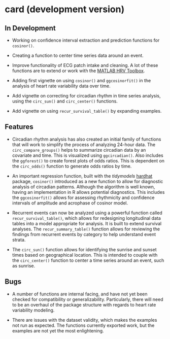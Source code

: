 # card (development version)

## In Development

* Working on confidence interval extraction and prediction functions for `cosinor()`.

* Creating a function to center time series data around an event.

* Improve functionality of ECG patch intake and cleaning. A lot of these functions are to extend or work with the [MATLAB HRV Toolbox](https://alpha.physionet.org/content/pcst/1.0.0/Tools/ECG_Analysis_Tools/). 

* Adding first vignette on using `cosinor()` and `ggcosinorfit()` in the analysis of heart rate variability data over time.

* Add vignette on correcting for circadian rhythm in time series analysis, using the `circ_sun()` and `circ_center()` functions.

* Add vignette on using `recur_survival_table()` by expanding examples.

## Features

* Circadian rhythm analysis has also created an initial family of functions that will work to simplify the process of analyzing 24-hour data. The `circ_compare_groups()` helps to summarize circadian data by an covariate and time. This is visualized using `ggcircadian()`. Also includes the `ggforest()` to create forest plots of odds ratios. This is dependent on the `circ_odds()` function to generate odds ratios by time.

* An important regression function, built with the _tidymodels_ [hardhat](https://tidymodels.github.io/hardhat/) package, `cosinor()` introduced as a new function to allow for diagnostic analysis of circadian patterns. Although the algorithm is well known, having an implementation in R allows potential diagnostics. This includes the `ggcosinorfit()` allows for assessing rhythmicity and confidence intervals of amplitude and acrophase of cosinor model.

* Recurrent events can now be analyzed using a powerful function called `recur_survival_table()`, which allows for redesigning longitudinal data tables into a model appropriate for analysis. It is built to extend survival analyses. The `recur_summary_table()` function allows for reviewing the findings from recurrent events by category to help understand event strata.

* The `circ_sun()` function allows for identifying the sunrise and sunset times based on geographical location. This is intended to couple with the `circ_center()` function to center a time series around an event, such as sunrise.

## Bugs

* A number of functions are internal facing, and have not yet been checked for compatibility or generalizability. Particularly, there will need to be an overhaul of the package structure with regards to heart rate variability modeling.

* There are issues with the dataset validity, which makes the examples not run as expected. The functions currently exported work, but the examples are not yet the most enlightening.